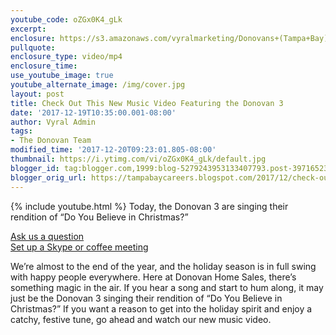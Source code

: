 ```yaml
---
youtube_code: oZGx0K4_gLk
excerpt:
enclosure: https://s3.amazonaws.com/vyralmarketing/Donovans+(Tampa+Bay)/Videos/2017/December/Tampa+Bay+Real+Estate+Agent-+Check+Out+This+New+Music+Video+Featuring+the+Donovan+3.mp4
pullquote:
enclosure_type: video/mp4
enclosure_time:
use_youtube_image: true
youtube_alternate_image: /img/cover.jpg
layout: post
title: Check Out This New Music Video Featuring the Donovan 3
date: '2017-12-19T10:35:00.001-08:00'
author: Vyral Admin
tags:
- The Donovan Team
modified_time: '2017-12-20T09:23:01.805-08:00'
thumbnail: https://i.ytimg.com/vi/oZGx0K4_gLk/default.jpg
blogger_id: tag:blogger.com,1999:blog-5279243953133407793.post-3971652384175980879
blogger_orig_url: https://tampabaycareers.blogspot.com/2017/12/check-out-this-new-music-video.html
---
```

{% include youtube.html %}
Today, the Donovan 3 are singing their rendition of “Do You Believe in Christmas?”

<div class="post-cta">
<a href="/contact/">Ask us a question</a><br>
<a href="/meeting/">Set up a Skype or coffee meeting</a>
</div>

 We’re almost to the end of the year, and the holiday season is in full swing with happy people everywhere. Here at Donovan Home Sales, there’s something magic in the air.  If you hear a song and start to hum along, it may just be the Donovan 3 singing their rendition of “Do You Believe in Christmas?” If you want a reason to get into the holiday spirit and enjoy a catchy, festive tune, go ahead and watch our new music video.
